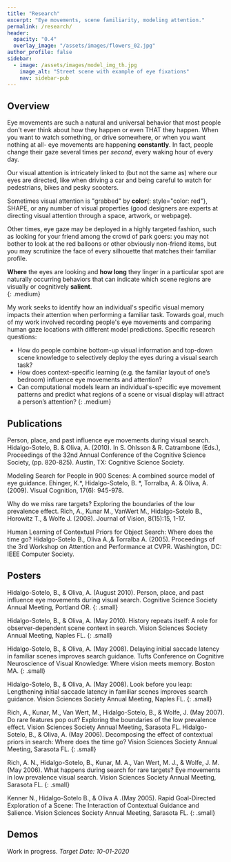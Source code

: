 ```yaml
---
title: "Research"
excerpt: "Eye movements, scene familiarity, modeling attention."
permalink: /research/
header:
  opacity: "0.4"
  overlay_image: "/assets/images/flowers_02.jpg"
author_profile: false
sidebar:
  - image: /assets/images/model_img_th.jpg
    image_alt: "Street scene with example of eye fixations"
    nav: sidebar-pub
---
```


## Overview

Eye movements are such a natural and universal behavior that most people don't ever think about how they happen or even THAT they happen. When you want to watch something, or drive somewhere, or when you want nothing at all- eye movements are happening **constantly**. In fact, people change their gaze several times per *second*, every waking hour of every day.

Our visual attention is intricately linked to (but not the same as) where our eyes are directed, like when driving a car and being careful to watch for pedestrians, bikes and pesky scooters.

Sometimes visual attention is "grabbed" by **color**{: style="color: red"}, SHAPE, or any number of visual properties (good designers are experts at directing visual attention through a space, artwork, or webpage).

Other times, eye gaze may be deployed in a highly targeted fashion, such as looking for your friend among the crowd of park goers: you may not bother to look at the red balloons or other obviously non-friend items, but you may scrutinize the face of every silhouette that matches their familiar profile.

**Where** the eyes are looking and **how long** they linger in a particular spot are naturally occurring behaviors that can indicate which scene regions are visually or cognitively **salient**.  
{: .medium}

My work seeks to identify how an individual's specific visual memory impacts their attention when performing a familiar task. Towards goal, much of my work involved recording people's eye movements and comparing human gaze locations with different model predictions. Specific research questions:
* How do people combine bottom-up visual information and top-down scene knowledge to selectively deploy the eyes during a visual search task?
*	How does context-specific learning (e.g. the familiar layout of one’s bedroom) influence eye movements and attention?  
*	Can computational models learn an individual's-specific eye movement patterns and predict what regions of a scene or visual display will attract a person’s attention?
{: .medium}

## Publications

Person, place, and past influence eye movements during visual search.  Hidalgo-Sotelo, B. & Oliva, A. (2010).  In S. Ohlsson & R. Catrambone (Eds.), Proceedings of the 32nd Annual Conference of the Cognitive Science Society, (pp. 820-825). Austin, TX: Cognitive Science Society.

Modeling Search for People in 900 Scenes: A combined source model of eye guidance. Ehinger, K.*, Hidalgo-Sotelo, B. *, Torralba, A. & Oliva, A. (2009).  Visual Cognition, 17(6): 945-978.

Why do we miss rare targets? Exploring the boundaries of the low prevalence effect. Rich, A., Kunar M., VanWert M., Hidalgo-Sotelo B., Horowitz T., & Wolfe J. (2008).  Journal of Vision, 8(15):15, 1-17.

Human Learning of Contextual Priors for Object Search: Where does the time go?  Hidalgo-Sotelo B., Oliva A.,& Torralba A. (2005).  Proceedings of the 3rd Workshop on Attention and Performance at CVPR. Washington, DC: IEEE Computer Society.

## Posters

Hidalgo-Sotelo, B., & Oliva, A. (August 2010). Person, place, and past influence eye movements during visual search. Cognitive Science Society Annual Meeting, Portland OR.
{: .small}

Hidalgo-Sotelo, B., & Oliva, A. (May 2010). History repeats itself: A role for observer-dependent scene context in search. Vision Sciences Society Annual Meeting, Naples FL.
{: .small}

Hidalgo-Sotelo, B., & Oliva, A. (May 2008). Delaying initial saccade latency in familiar scenes improves search guidance. Tufts Conference on Cognitive Neuroscience of Visual Knowledge: Where vision meets memory. Boston MA.
{: .small}

Hidalgo-Sotelo, B., & Oliva, A. (May 2008). Look before you leap: Lengthening initial saccade latency in familiar scenes improves search guidance. Vision Sciences Society Annual Meeting, Naples FL.
{: .small}

Rich, A., Kunar, M., Van Wert, M., Hidalgo-Sotelo, B., & Wolfe, J. (May 2007).  Do rare features pop out? Exploring the boundaries of the low prevalence effect. Vision Sciences Society Annual Meeting, Sarasota FL.
Hidalgo-Sotelo, B., & Oliva, A. (May 2006). Decomposing the effect of contextual priors in search: Where does the time go? Vision Sciences Society Annual Meeting, Sarasota FL.
{: .small}

Rich, A. N., Hidalgo-Sotelo, B., Kunar, M. A., Van Wert, M. J., & Wolfe, J. M. (May 2006).
What happens during search for rare targets? Eye movements in low prevalence visual search. Vision Sciences Society Annual Meeting, Sarasota FL.
{: .small}

Kenner N., Hidalgo-Sotelo B., & Oliva A .(May 2005).  Rapid Goal-Directed Exploration of a Scene: The Interaction of Contextual Guidance and Salience. Vision Sciences Society Annual Meeting, Sarasota FL.
{: .small}

## Demos

Work in progress. *Target Date: 10-01-2020*
